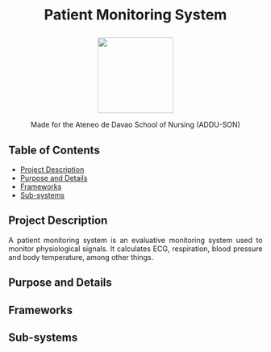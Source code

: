 # <p align="center"> Patient Monitoring System </p>
<p align="center"> <img src="https://user-images.githubusercontent.com/103469969/209050078-d8483086-c632-48ec-a8b6-ccaf9ef361bb.png" style="width: 150px; height: 150px"> </p>

<p align="center"> Made for the Ateneo de Davao School of Nursing (ADDU-SON) </p>

## Table of Contents
* [Project Description](#project-description)
* [Purpose and Details](#purpose-and-details)
* [Frameworks](#frameworks)
* [Sub-systems](#sub-systems)

## Project Description
<p align="justify"> A patient monitoring system is an evaluative monitoring system used to monitor physiological signals. It calculates ECG, respiration, blood pressure and body temperature, among other things. </p>

## Purpose and Details

## Frameworks

## Sub-systems
